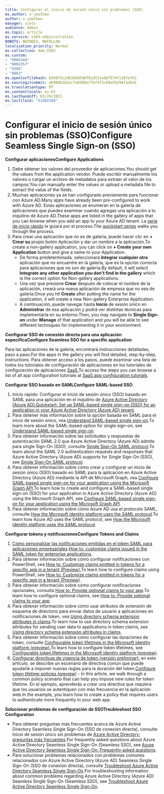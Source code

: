 ```yaml
---
title: Configurar el inicio de sesión único sin problemas (SSO)
ms.author: v-jmathew
author: v-jmathew
manager: scotv
audience: Admin
ms.topic: article
ms.service: o365-administration
ROBOTS: NOINDEX, NOFOLLOW
localization_priority: Normal
ms.collection: Adm_O365
ms.custom:
- "9004344"
- "9004357"
- "9384"
- "9863"
ms.openlocfilehash: bd3873c2db1b8d548f81d531a8bf5747130fe761
ms.sourcegitcommit: db908b3da2c7a6508a77bf4f2c80afb294fadbd1
ms.translationtype: MT
ms.contentlocale: es-ES
ms.lasthandoff: 03/29/2021
ms.locfileid: "51402284"
---
```

# <a name="configure-seamless-single-sign-on-sso"></a><span data-ttu-id="ac38f-102">Configurar el inicio de sesión único sin problemas (SSO)</span><span class="sxs-lookup"><span data-stu-id="ac38f-102">Configure Seamless Single Sign-on (SSO)</span></span>

<span data-ttu-id="ac38f-103">**Configurar aplicaciones**</span><span class="sxs-lookup"><span data-stu-id="ac38f-103">**Configure Applications**</span></span>

1. <span data-ttu-id="ac38f-104">Debe obtener los valores del proveedor de aplicaciones.</span><span class="sxs-lookup"><span data-stu-id="ac38f-104">You should get the values from the application vendor.</span></span> <span data-ttu-id="ac38f-105">Puede escribir manualmente los valores o cargar un archivo de metadatos para extraer el valor de los campos.</span><span class="sxs-lookup"><span data-stu-id="ac38f-105">You can manually enter the values or upload a metadata file to extract the value of the fields.</span></span>
2. <span data-ttu-id="ac38f-106">Muchas aplicaciones ya se han configurado previamente para funcionar con Azure AD.</span><span class="sxs-lookup"><span data-stu-id="ac38f-106">Many apps have already been pre-configured to work with Azure AD.</span></span> <span data-ttu-id="ac38f-107">Estas aplicaciones se enumeran en la galería de aplicaciones que puedes examinar cuando agregas una aplicación a tu inquilino de Azure AD.</span><span class="sxs-lookup"><span data-stu-id="ac38f-107">These apps are listed in the gallery of apps that you can browse when you add an app to your Azure AD tenant.</span></span> <span data-ttu-id="ac38f-108">La [serie de inicio rápido](https://docs.microsoft.com/azure/active-directory/manage-apps/add-application-portal-configure) le guiará por el proceso.</span><span class="sxs-lookup"><span data-stu-id="ac38f-108">The [quickstart series](https://docs.microsoft.com/azure/active-directory/manage-apps/add-application-portal-configure) walks you through the process.</span></span>
3. <span data-ttu-id="ac38f-109">Para crear una aplicación que no es de galería, puede hacer clic en **+ Crear su** propio botón Aplicación y dar un nombre a la aplicación.</span><span class="sxs-lookup"><span data-stu-id="ac38f-109">To create a non-gallery application, you can click on **+ Create your own Application** button and give a name to your Application.</span></span>
    - <span data-ttu-id="ac38f-110">De forma predeterminada, seleccionará **Integrar cualquier otra** aplicación que no encuentre en la galería, que es la opción correcta para aplicaciones que no son de galería.</span><span class="sxs-lookup"><span data-stu-id="ac38f-110">By default, it will select **Integrate any other application you don't find in the gallery** which is the correct option for Non-gallery applications.</span></span>
    - <span data-ttu-id="ac38f-111">Una vez que presione **Crear** después de colocar el nombre de la aplicación, creará una nueva aplicación de empresa que no sea de galería.</span><span class="sxs-lookup"><span data-stu-id="ac38f-111">Once you hit **Create** after putting the name for the application, it will create a new Non-gallery Enterprise Application.</span></span>
    - <span data-ttu-id="ac38f-112">A continuación, puede navegar hasta **Inicio** de sesión único en **Administrar** de esa aplicación y podrá ver distintas técnicas para implementarla en su entorno.</span><span class="sxs-lookup"><span data-stu-id="ac38f-112">Then, you may navigate to **Single Sign-on** under **Manage** of that application and you will be able to see different techniques for implementing it in your environment.</span></span>

<span data-ttu-id="ac38f-113">**Configurar SSO de conexión directa para una aplicación específica**</span><span class="sxs-lookup"><span data-stu-id="ac38f-113">**Configure Seamless SSO for a specific application**</span></span>

<span data-ttu-id="ac38f-114">Para las aplicaciones de la galería, encontrará instrucciones detalladas, paso a paso.</span><span class="sxs-lookup"><span data-stu-id="ac38f-114">For the apps in the gallery you will find detailed, step-by-step, instructions.</span></span> <span data-ttu-id="ac38f-115">Para obtener acceso a los pasos, puede examinar una lista de todos los tutoriales de configuración de aplicaciones en los tutoriales de configuración de aplicaciones [SaaS.](https://docs.microsoft.com/azure/active-directory/saas-apps/tutorial-list)</span><span class="sxs-lookup"><span data-stu-id="ac38f-115">To access the steps you can browse a list of all app configuration tutorials at [SaaS app configuration tutorials](https://docs.microsoft.com/azure/active-directory/saas-apps/tutorial-list).</span></span>

<span data-ttu-id="ac38f-116">**Configurar SSO basado en SAML**</span><span class="sxs-lookup"><span data-stu-id="ac38f-116">**Configure SAML-based SSO**</span></span>

1. <span data-ttu-id="ac38f-117">Inicio rápido: Configurar el inicio de sesión único (SSO) basado en SAML para una aplicación en el inquilino de [Azure Active Directory (Azure AD).](https://docs.microsoft.com/azure/active-directory/manage-apps/add-application-portal-setup-sso)</span><span class="sxs-lookup"><span data-stu-id="ac38f-117">[Quickstart: Set up SAML-based single sign-on (SSO) for an application in your Azure Active Directory (Azure AD) tenant](https://docs.microsoft.com/azure/active-directory/manage-apps/add-application-portal-setup-sso).</span></span>
2. <span data-ttu-id="ac38f-118">Para obtener más información sobre la opción basada en SAML para el inicio de sesión único, vea [Understand SAML-based single sign-on](https://docs.microsoft.com/azure/active-directory/manage-apps/configure-saml-single-sign-on).</span><span class="sxs-lookup"><span data-stu-id="ac38f-118">To learn more about the SAML-based option for single sign-on, see [Understand SAML-based single sign-on](https://docs.microsoft.com/azure/active-directory/manage-apps/configure-saml-single-sign-on).</span></span>
3. <span data-ttu-id="ac38f-119">Para obtener información sobre las solicitudes y respuestas de autenticación SAML 2.0 que Azure Active Directory (Azure AD) admite para single Sign-On (SSO), consulte [Single Sign-On SAML protocol](https://docs.microsoft.com/azure/active-directory/develop/single-sign-on-saml-protocol).</span><span class="sxs-lookup"><span data-stu-id="ac38f-119">To learn about the SAML 2.0 authentication requests and responses that Azure Active Directory (Azure AD) supports for Single Sign-On (SSO), see [Single Sign-On SAML protocol](https://docs.microsoft.com/azure/active-directory/develop/single-sign-on-saml-protocol).</span></span>
4. <span data-ttu-id="ac38f-120">Para obtener información sobre cómo crear y configurar un inicio de sesión único (SSO) basado en SAML para la aplicación en Azure Active Directory (Azure AD) mediante la API de Microsoft Graph, vea [Configure SAML-based single sign-on for your application using the Microsoft Graph API](https://docs.microsoft.com/graph/application-saml-sso-configure-api).</span><span class="sxs-lookup"><span data-stu-id="ac38f-120">To learn how to create and configure a SAML-based single sign-on (SSO) for your application in Azure Active Directory (Azure AD) using the Microsoft Graph API, see [Configure SAML-based single sign-on for your application using the Microsoft Graph API](https://docs.microsoft.com/graph/application-saml-sso-configure-api).</span></span>
5. <span data-ttu-id="ac38f-121">Para obtener información sobre cómo Azure AD usa el protocolo SAML, consulte [How the Microsoft identity platform uses the SAML protocol](https://docs.microsoft.com/azure/active-directory/develop/active-directory-saml-protocol-reference).</span><span class="sxs-lookup"><span data-stu-id="ac38f-121">To learn how Azure AD uses the SAML protocol, see [How the Microsoft identity platform uses the SAML protocol](https://docs.microsoft.com/azure/active-directory/develop/active-directory-saml-protocol-reference).</span></span>

<span data-ttu-id="ac38f-122">**Configurar tokens y notificaciones**</span><span class="sxs-lookup"><span data-stu-id="ac38f-122">**Configure Tokens and Claims**</span></span>

1. <span data-ttu-id="ac38f-123">[Cómo personalizar las notificaciones emitidas en el token SAML para aplicaciones empresariales](https://docs.microsoft.com/azure/active-directory/develop/active-directory-saml-claims-customization).</span><span class="sxs-lookup"><span data-stu-id="ac38f-123">[How to: customize claims issued in the SAML token for enterprise applications](https://docs.microsoft.com/azure/active-directory/develop/active-directory-saml-claims-customization).</span></span>
2. <span data-ttu-id="ac38f-124">Para obtener información sobre cómo configurar notificaciones con PowerShell, vea [How to: Customize claims emitted in tokens for a specific app in a tenant (Preview).](https://docs.microsoft.com/azure/active-directory/develop/active-directory-claims-mapping)</span><span class="sxs-lookup"><span data-stu-id="ac38f-124">To learn how to configure claims using PowerShell, see [How to: Customize claims emitted in tokens for a specific app in a tenant (Preview)](https://docs.microsoft.com/azure/active-directory/develop/active-directory-claims-mapping).</span></span>
3. <span data-ttu-id="ac38f-125">Para obtener información sobre cómo configurar notificaciones opcionales, consulta [How to: Provide optional claims to your app](https://docs.microsoft.com/azure/active-directory/develop/active-directory-optional-claims).</span><span class="sxs-lookup"><span data-stu-id="ac38f-125">To learn how to configure optional claims, see [How to: Provide optional claims to your app](https://docs.microsoft.com/azure/active-directory/develop/active-directory-optional-claims).</span></span>
4. <span data-ttu-id="ac38f-126">Para obtener información sobre cómo usar atributos de extensión de esquema de directorio para enviar datos de usuario a aplicaciones en notificaciones de token, vea [Using directory schema extension attributes in claims](https://docs.microsoft.com/azure/active-directory/develop/active-directory-schema-extensions).</span><span class="sxs-lookup"><span data-stu-id="ac38f-126">To learn how to use directory schema extension attributes for sending user data to applications in token claims, see [Using directory schema extension attributes in claims](https://docs.microsoft.com/azure/active-directory/develop/active-directory-schema-extensions).</span></span>
5. <span data-ttu-id="ac38f-127">Para obtener información sobre cómo configurar las duraciones de token, consulte [Configurable token lifetimes in the Microsoft identity platform (preview).](https://docs.microsoft.com/azure/active-directory/develop/active-directory-configurable-token-lifetimes)</span><span class="sxs-lookup"><span data-stu-id="ac38f-127">To learn how to configure token lifetimes, see [Configurable token lifetimes in the Microsoft identity platform (preview)](https://docs.microsoft.com/azure/active-directory/develop/active-directory-configurable-token-lifetimes).</span></span>
6. <span data-ttu-id="ac38f-128">[Configurar directivas de vigencia de token (versión preliminar):](https://docs.microsoft.com/azure/active-directory/develop/configure-token-lifetimes) en este artículo, se describe un escenario de directiva común que puede ayudarle a imponer nuevas reglas para la duración del token.</span><span class="sxs-lookup"><span data-stu-id="ac38f-128">[Configure token lifetime policies (preview)](https://docs.microsoft.com/azure/active-directory/develop/configure-token-lifetimes) - In this article, we walk through a common policy scenario that can help you impose new rules for token lifetime.</span></span> <span data-ttu-id="ac38f-129">En el ejemplo, aprenderás a crear una directiva que requiera que los usuarios se autentiquen con más frecuencia en la aplicación web.</span><span class="sxs-lookup"><span data-stu-id="ac38f-129">In the example, you learn how to create a policy that requires users to authenticate more frequently in your web app.</span></span>

<span data-ttu-id="ac38f-130">**Solucionar problemas de configuración de SSO**</span><span class="sxs-lookup"><span data-stu-id="ac38f-130">**Troubleshoot SSO Configuration**</span></span>

- <span data-ttu-id="ac38f-131">Para obtener preguntas más frecuentes acerca de Azure Active Directory Seamless Single Sign-On (SSO de conexión directa), consulte Inicio de sesión único sin problemas de [Azure Active Directory: preguntas más frecuentes](https://docs.microsoft.com/azure/active-directory/hybrid/how-to-connect-sso-faq).</span><span class="sxs-lookup"><span data-stu-id="ac38f-131">For frequently asked questions about Azure Active Directory Seamless Single Sign-On (Seamless SSO), see [Azure Active Directory Seamless Single Sign-On: Frequently asked questions](https://docs.microsoft.com/azure/active-directory/hybrid/how-to-connect-sso-faq).</span></span>
- <span data-ttu-id="ac38f-132">Para solucionar problemas relacionados con problemas comunes relacionados con Azure Active Directory (Azure AD) Seamless Single Sign-On (SSO de conexión directa), consulte [Troubleshoot Azure Active Directory Seamless Single Sign-On](https://docs.microsoft.com/azure/active-directory/hybrid/tshoot-connect-sso).</span><span class="sxs-lookup"><span data-stu-id="ac38f-132">For troubleshooting information about common problems regarding Azure Active Directory (Azure AD) Seamless Single Sign-On (Seamless SSO), see [Troubleshoot Azure Active Directory Seamless Single Sign-On](https://docs.microsoft.com/azure/active-directory/hybrid/tshoot-connect-sso).</span></span>
